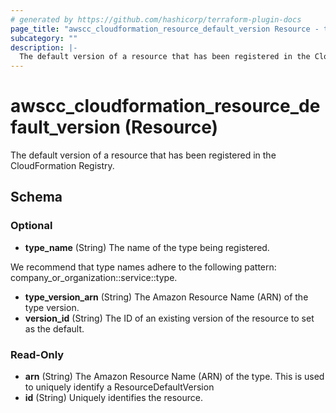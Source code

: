 ```yaml
---
# generated by https://github.com/hashicorp/terraform-plugin-docs
page_title: "awscc_cloudformation_resource_default_version Resource - terraform-provider-awscc"
subcategory: ""
description: |-
  The default version of a resource that has been registered in the CloudFormation Registry.
---
```


# awscc_cloudformation_resource_default_version (Resource)

The default version of a resource that has been registered in the CloudFormation Registry.



<!-- schema generated by tfplugindocs -->
## Schema

### Optional

- **type_name** (String) The name of the type being registered.

We recommend that type names adhere to the following pattern: company_or_organization::service::type.
- **type_version_arn** (String) The Amazon Resource Name (ARN) of the type version.
- **version_id** (String) The ID of an existing version of the resource to set as the default.

### Read-Only

- **arn** (String) The Amazon Resource Name (ARN) of the type. This is used to uniquely identify a ResourceDefaultVersion
- **id** (String) Uniquely identifies the resource.


